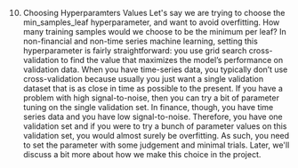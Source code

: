 10. Choosing Hyperparamters Values
Let's say we are trying to choose the min_samples_leaf hyperparameter, and want to avoid overfitting. How many training samples would we choose to be the minimum per leaf? In non-financial and non-time series machine learning, setting this hyperparameter is fairly straightforward: you use grid search cross-validation to find the value that maximizes the model’s performance on validation data. When you have time-series data, you typically don’t use cross-validation because usually you just want a single validation dataset that is as close in time as possible to the present. If you have a problem with high signal-to-noise, then you can try a bit of parameter tuning on the single validation set. In finance, though, you have time series data and you have low signal-to-noise. Therefore, you have one validation set and if you were to try a bunch of parameter values on this validation set, you would almost surely be overfitting. As such, you need to set the parameter with some judgement and minimal trials. Later, we'll discuss a bit more about how we make this choice in the project.
